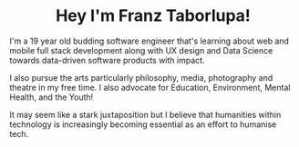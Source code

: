 <h1 align="center">
  Hey I'm Franz Taborlupa!
</h1>

I'm a 19 year old budding software engineer that's learning about web and mobile full stack development along with UX design and Data Science towards data-driven software products with impact.

I also pursue the arts particularly philosophy, media, photography and theatre in my free time. I also advocate for Education, Environment, Mental Health, and the Youth!

It may seem like a stark juxtaposition but I believe that humanities within technology is increasingly becoming essential as an effort to humanise tech.

